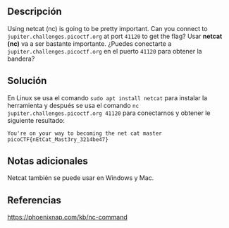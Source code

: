 ## Descripción
Using netcat (nc) is going to be pretty important. Can you connect to `jupiter.challenges.picoctf.org` at port `41120` to get the flag?
Usar **netcat (nc)** va a ser bastante importante. ¿Puedes conectarte a `jupiter.challenges.picoctf.org` en el puerto `41120` para obtener la bandera?
## Solución
En Linux se usa el comando `sudo apt install netcat` para instalar la herramienta y después se usa el comando `nc jupiter.challenges.picoctf.org 41120`  para conectarnos y obtener le siguiente resultado:
```
You're on your way to becoming the net cat master
picoCTF{nEtCat_Mast3ry_3214be47}
```
## Notas adicionales
Netcat también se puede usar en Windows y Mac.
## Referencias
https://phoenixnap.com/kb/nc-command
